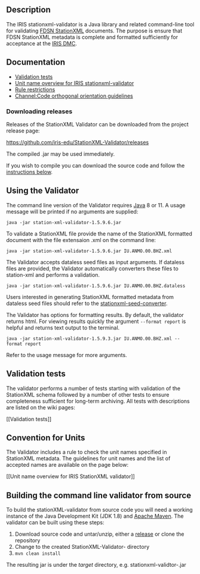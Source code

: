 ## Description

The IRIS stationxml-validator is a Java library and related command-line tool for validating [FDSN StationXML](http://www.fdsn.org/xml/station/) documents.  The purpose is ensure that FDSN StationXML metadata is complete and formatted sufficiently for acceptance at the [IRIS DMC](http://ds.iris.edu/).

## Documentation
* [Validation tests](tests.md)
* [Unit name overview for IRIS stationxml-validator](units.md)
* [Rule restrictions](orientation.md)
* [Channel:Code orthogonal orientation guidelines](orientation.md)

### Downloading releases

Releases of the StationXML Validator can be downloaded from the project release page:

https://github.com/iris-edu/StationXML-Validator/releases

The compiled .jar may be used immediately.

If you wish to compile you can download the source code and follow the [instructions below](#building-the-command-line-validator-from-source).

## Using the Validator

The command line version of the Validator requires [Java](https://www.java.com/) 8 or 11.  A usage message will be printed if no arguments are supplied:

    java -jar station-xml-validator-1.5.9.6.jar

To validate a StationXML file provide the name of the StationXML formatted document with the file extensaion .xml on the command line:

    java -jar station-xml-validator-1.5.9.6.jar IU.ANMO.00.BHZ.xml

The Validator accepts dataless seed files as input arguments. If dataless files are provided, the Validator automatically converters these files to station-xml and performs a validation.

    java -jar station-xml-validator-1.5.9.6.jar IU.ANMO.00.BHZ.dataless

Users interested in generating StationXML formatted metadata from dataless seed files should refer to the [stationxml-seed-converter](https://github.com/iris-edu/stationxml-seed-converter).

The Validator has options for formatting results. By default, the validator returns html. For viewing results quickly the argument `--format report` is helpful and returns text output to the terminal.

    java -jar station-xml-validator-1.5.9.3.jar IU.ANMO.00.BHZ.xml --format report

Refer to the usage message for more arguments. 

## Validation tests

The validator performs a number of tests starting with validation of the StationXML schema followed by a number of other tests to ensure completeness sufficient for long-term archiving.  All tests with descriptions are listed on the wiki pages:

[[Validation tests]]


## Convention for Units

The Validator includes a rule to check the unit names specified in StationXML metadata.  The guidelines for unit names and the list of accepted names are available on the page below:

[[Unit name overview for IRIS StationXML validator]]

## Building the command line validator from source

To build the stationXML-validator from source code you will need a working instance of the Java Development Kit (JDK 1.8) and [Apache Maven](https://maven.apache.org/).  The validator can be built using these steps:

1. Download source code and untar/unzip, either a [release](https://github.com/iris-edu/StationXML-Validator/releases) or clone the repository
1. Change to the created StationXML-Validator-<version> directory
1. `mvn clean install`

The resulting jar is under the _target_ directory, e.g. stationxml-validtor-<version>.jar
